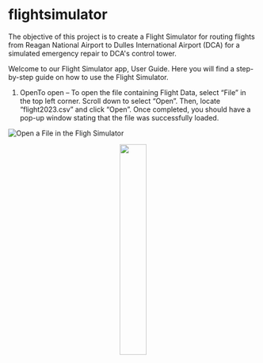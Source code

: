 # flightsimulator
The objective of this project is to create a Flight Simulator for routing flights from Reagan National Airport to Dulles International Airport (DCA) for a simulated emergency repair to DCA's control tower. 


Welcome to our Flight Simulator app, User Guide. Here you will find a step-by-step guide on how to use the Flight Simulator. 

1. OpenTo open – To open the file containing Flight Data, select “File” in the top left corner. Scroll down to select “Open”. Then, locate “flight2023.csv” and click “Open”. Once completed, you should have a pop-up window stating that the file was successfully loaded.

![Open a File in the Fligh Simulator](https://github.com/hughjsmith/flightsimulator/assets/61617034/a1ad2bcb-7ef0-46ea-928a-47f8c3f3b56d)


<p align="center" width="100%">
    <img width="33%" src="https://i.stack.imgur.com/RJj4x.pn](https://github.com/hughjsmith/flightsimulator/assets/61617034/a1ad2bcb-7ef0-46ea-928a-47f8c3f3b56d)g"> 
</p>

